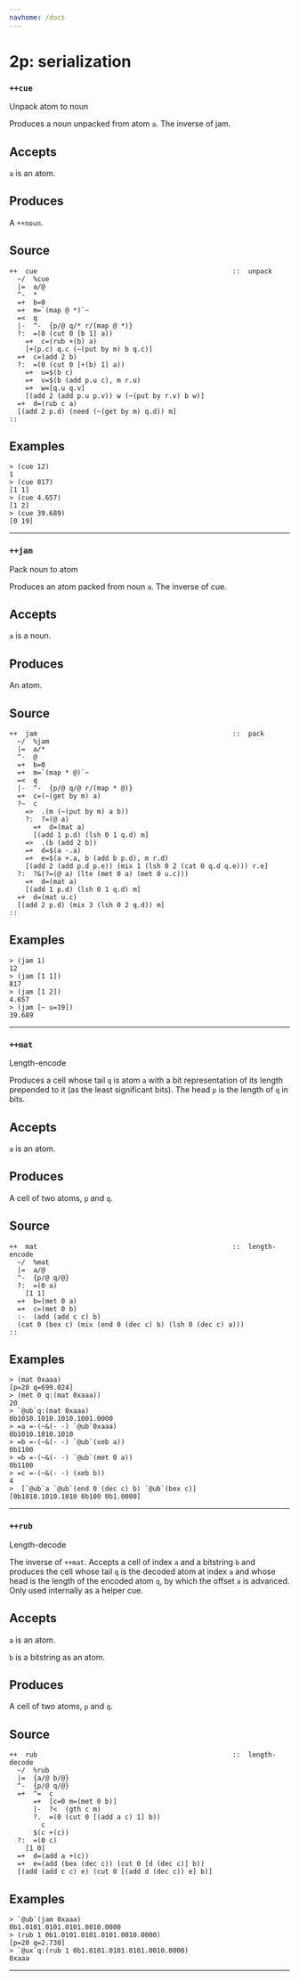 ```yaml
---
navhome: /docs
---
```



# 2p: serialization
### `++cue`

Unpack atom to noun

Produces a noun unpacked from atom `a`. The inverse of jam.

Accepts
-------

`a` is an atom.

Produces
--------

A `++noun`.

Source
------

    ++  cue                                                 ::  unpack
      ~/  %cue
      |=  a/@
      ^-  *
      =+  b=0
      =+  m=`(map @ *)`~
      =<  q
      |-  ^-  {p/@ q/* r/(map @ *)}
      ?:  =(0 (cut 0 [b 1] a))
        =+  c=(rub +(b) a)
        [+(p.c) q.c (~(put by m) b q.c)]
      =+  c=(add 2 b)
      ?:  =(0 (cut 0 [+(b) 1] a))
        =+  u=$(b c)
        =+  v=$(b (add p.u c), m r.u)
        =+  w=[q.u q.v]
        [(add 2 (add p.u p.v)) w (~(put by r.v) b w)]
      =+  d=(rub c a)
      [(add 2 p.d) (need (~(get by m) q.d)) m]
    ::


Examples
--------

    > (cue 12)
    1
    > (cue 817)
    [1 1]
    > (cue 4.657)
    [1 2]
    > (cue 39.689)
    [0 19]


***
### `++jam`

Pack noun to atom

Produces an atom packed from noun `a`. The inverse of cue.

Accepts
-------

`a` is a noun.

Produces
--------

An atom.

Source
------

    ++  jam                                                 ::  pack
      ~/  %jam
      |=  a/*
      ^-  @
      =+  b=0
      =+  m=`(map * @)`~
      =<  q
      |-  ^-  {p/@ q/@ r/(map * @)}
      =+  c=(~(get by m) a)
      ?~  c
        =>  .(m (~(put by m) a b))
        ?:  ?=(@ a)
          =+  d=(mat a)
          [(add 1 p.d) (lsh 0 1 q.d) m]
        =>  .(b (add 2 b))
        =+  d=$(a -.a)
        =+  e=$(a +.a, b (add b p.d), m r.d)
        [(add 2 (add p.d p.e)) (mix 1 (lsh 0 2 (cat 0 q.d q.e))) r.e]
      ?:  ?&(?=(@ a) (lte (met 0 a) (met 0 u.c)))
        =+  d=(mat a)
        [(add 1 p.d) (lsh 0 1 q.d) m]
      =+  d=(mat u.c)
      [(add 2 p.d) (mix 3 (lsh 0 2 q.d)) m]
    ::


Examples
--------

    > (jam 1)
    12
    > (jam [1 1])
    817
    > (jam [1 2])
    4.657
    > (jam [~ u=19])
    39.689



***
### `++mat`

Length-encode

Produces a cell whose tail `q` is atom `a` with a bit representation of
its length prepended to it (as the least significant bits). The head `p`
is the length of `q` in bits.

Accepts
-------

`a` is an atom.

Produces
--------

A cell of two atoms, `p` and `q`. 

Source
------

    ++  mat                                                 ::  length-encode
      ~/  %mat
      |=  a/@
      ^-  {p/@ q/@}
      ?:  =(0 a)
        [1 1]
      =+  b=(met 0 a)
      =+  c=(met 0 b)
      :-  (add (add c c) b)
      (cat 0 (bex c) (mix (end 0 (dec c) b) (lsh 0 (dec c) a)))
    ::


Examples
--------

    > (mat 0xaaa)
    [p=20 q=699.024]
    > (met 0 q:(mat 0xaaa))
    20
    > `@ub`q:(mat 0xaaa)
    0b1010.1010.1010.1001.0000
    > =a =-(~&(- -) `@ub`0xaaa)
    0b1010.1010.1010
    > =b =-(~&(- -) `@ub`(xeb a))
    0b1100
    > =b =-(~&(- -) `@ub`(met 0 a))
    0b1100
    > =c =-(~&(- -) (xeb b))
    4
    >  [`@ub`a `@ub`(end 0 (dec c) b) `@ub`(bex c)]
    [0b1010.1010.1010 0b100 0b1.0000]



***
### `++rub`

Length-decode

The inverse of `++mat`. Accepts a cell of index `a` and a bitstring `b`
and produces the cell whose tail `q` is the decoded atom at index `a`
and whose head is the length of the encoded atom `q`, by which the
offset `a` is advanced. Only used internally as a helper cue.

Accepts
-------

`a` is an atom.

`b` is a bitstring as an atom.

Produces
--------

A cell of two atoms, `p` and `q`.

Source
------

    ++  rub                                                 ::  length-decode
      ~/  %rub
      |=  {a/@ b/@}
      ^-  {p/@ q/@}
      =+  ^=  c
          =+  [c=0 m=(met 0 b)]
          |-  ?<  (gth c m)
          ?.  =(0 (cut 0 [(add a c) 1] b))
            c
          $(c +(c))
      ?:  =(0 c)
        [1 0]
      =+  d=(add a +(c))
      =+  e=(add (bex (dec c)) (cut 0 [d (dec c)] b))
      [(add (add c c) e) (cut 0 [(add d (dec c)) e] b)]


Examples
--------

    > `@ub`(jam 0xaaa)
    0b1.0101.0101.0101.0010.0000
    > (rub 1 0b1.0101.0101.0101.0010.0000)
    [p=20 q=2.730]
    > `@ux`q:(rub 1 0b1.0101.0101.0101.0010.0000)
    0xaaa

***
